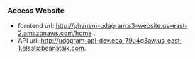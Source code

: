 ### Access Website

* forntend url: http://ghanem-udagram.s3-website.us-east-2.amazonaws.com/home .
* API url: http://udagram-api-dev.eba-79u4g3aw.us-east-1.elasticbeanstalk.com.
